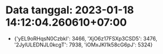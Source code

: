 # Data tanggal: 2023-01-18 14:12:04.260610+07:00

* {'yEL9oRHqsN0CzbkI': 3466, 'XjO6z17FSXp3CSD5': 3476, '2JylULEDNJL0kcgT': 7938, 'iOMxJKl1k58cG6pJ': 5324}
